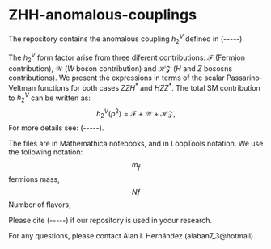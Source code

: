 # ZHH-anomalous-couplings
The repository contains the anomalous coupling $h_2^V$ defined in (-----). 

The $h_2^V$ form factor arise from three diferent contributions: $\mathcal{F}$ (Fermion contribution), $\mathcal{W}$ ($W$ boson contribution) and $\mathcal{HZ}$ ($H$ and $Z$ bososns contributions). We present the expressions in terms of the scalar Passarino-Veltman functions for both cases $ZZH^\ast$ and $HZZ^\ast$. The total SM contribution to $h_2^V$ can be written as:
$$h_2^V(p^2)=\mathcal{F}+\mathcal{W}+\mathcal{HZ},$$
For more details see: (-----).

The files are in Mathemathica notebooks, and in LoopTools notation. We use the following notation:
$$m_f$$ fermions mass,
$$Nf$$ Number of flavors,  

Please cite (-----) if our repository  is used in yoour research.

For any questions, please contact Alan I. Hernández (alaban7_3@hotmail).
